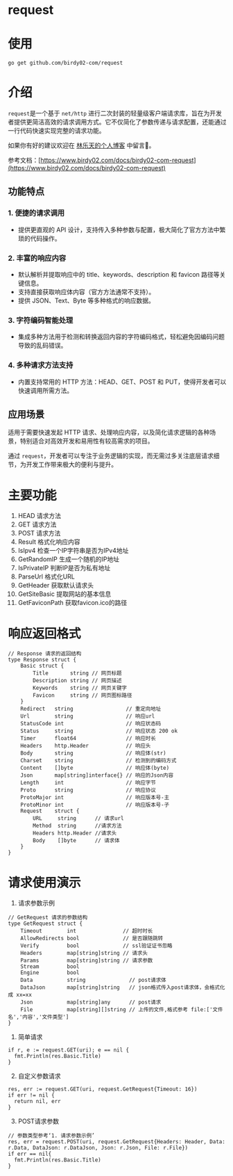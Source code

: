 # request

# 使用
```
go get github.com/birdy02-com/request
```

# 介绍

`request`是一个基于 `net/http` 进行二次封装的轻量级客户端请求库，旨在为开发者提供更简洁高效的请求调用方式。它不仅简化了参数传递与请求配置，还能通过一行代码快速实现完整的请求功能。

如果你有好的建议欢迎在 [林乐天的个人博客](https://www.birdy02.com/2024/06/27/b18cf3d1-6702-4c42-b2a0-2089906d2edd) 中留言🙂。

参考文档：[https://www.birdy02.com/docs/birdy02-com-request](https://www.birdy02.com/docs/birdy02-com-request)

## 功能特点

### 1. 便捷的请求调用

- 提供更直观的 API 设计，支持传入多种参数与配置，极大简化了官方方法中繁琐的代码操作。

### 2. 丰富的响应内容

- 默认解析并提取响应中的 title、keywords、description 和 favicon 路径等关键信息。
- 支持直接获取响应体内容（官方方法通常不支持）。
- 提供 JSON、Text、Byte 等多种格式的响应数据。

### 3. 字符编码智能处理

- 集成多种方法用于检测和转换返回内容的字符编码格式，轻松避免因编码问题导致的乱码错误。

### 4. 多种请求方法支持

- 内置支持常用的 HTTP 方法：HEAD、GET、POST 和 PUT，使得开发者可以快速调用所需方法。

## 应用场景

适用于需要快速发起 HTTP 请求、处理响应内容，以及简化请求逻辑的各种场景，特别适合对高效开发和易用性有较高需求的项目。

通过 `request`，开发者可以专注于业务逻辑的实现，而无需过多关注底层请求细节，为开发工作带来极大的便利与提升。

# 主要功能
1. HEAD 请求方法
2. GET 请求方法
3. POST 请求方法
4. Result 格式化响应内容
5. IsIpv4 检查一个IP字符串是否为IPv4地址
6. GetRandomIP 生成一个随机的IP地址
7. IsPrivateIP 判断IP是否为私有地址
8. ParseUrl 格式化URL
9. GetHeader 获取默认请求头
10. GetSiteBasic 提取网站的基本信息
11. GetFaviconPath 获取favicon.ico的路径

# 响应返回格式

```
// Response 请求的返回结构
type Response struct {
	Basic struct {
		Title       string // 网页标题
		Description string // 网页描述
		Keywords    string // 网页关键字
		Favicon     string // 网页图标路径
	}
	Redirect   string                 // 重定向地址
	Url        string                 // 响应url
	StatusCode int                    // 响应状态码
	Status     string                 // 响应状态 200 ok
	Timer      float64                // 响应时长
	Headers    http.Header            // 响应头
	Body       string                 // 响应体(str)
	Charset    string                 // 检测到的编码方式
	Content    []byte                 // 响应体(byte)
	Json       map[string]interface{} // 响应的Json内容
	Length     int                    // 响应字节
	Proto      string                 // 响应协议
	ProtoMajor int                    // 响应版本号-主
	ProtoMinor int                    // 响应版本号-子
	Request    struct {
		URL     string      // 请求url
		Method  string      //请求方法
		Headers http.Header //请求头
		Body    []byte      // 请求体
	}
}
```

# 请求使用演示
1. 请求参数示例
```
// GetRequest 请求的参数结构
type GetRequest struct {
	Timeout        int               // 超时时长
	AllowRedirects bool              // 是否跟随跳转
	Verify         bool              // ssl验证证书忽略
	Headers        map[string]string // 请求头
	Params         map[string]string // 请求参数
	Stream         bool
	Engine         bool
	Data           string              // post请求体
	DataJson       map[string]string   // json格式传入post请求体，会格式化成 xx=xx
	Json           map[string]any      // post请求
	File           map[string][]string // 上传的文件,格式参考 file:['文件名','内容','文件类型']
}
```
1. 简单请求
```
if r, e := request.GET(uri); e == nil {
  fmt.Println(res.Basic.Title)
}
```
2. 自定义参数请求
```
res, err := request.GET(uri, request.GetRequest{Timeout: 16})
if err != nil {
  return nil, err
}
```
3. POST请求参数
```
// 参数类型参考‘1. 请求参数示例’
res, err = request.POST(uri, request.GetRequest{Headers: Header, Data: r.Data, DataJson: r.DataJson, Json: r.Json, File: r.File})
if err == nil{
  fmt.Println(res.Basic.Title)
}
```
